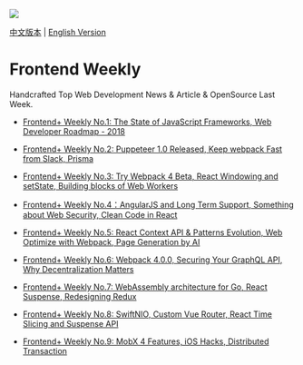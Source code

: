 ![](https://cdn-images-1.medium.com/max/2000/1*3oNgt5C2JC5FucjUm2SPxg.jpeg)

[中文版本](./README.md) | [English Version](./README-en.md)

# Frontend Weekly

Handcrafted Top Web Development News & Article & OpenSource Last Week.

* [Frontend+ Weekly No.1: The State of JavaScript Frameworks, Web Developer Roadmap - 2018](./2018/1/1.2-en.md)

* [Frontend+ Weekly No.2: Puppeteer 1.0 Released, Keep webpack Fast from Slack, Prisma](./2018/1/1.3-en.md)

* [Frontend+ Weekly No.3: Try Webpack 4 Beta, React Windowing and setState, Building blocks of Web Workers](./2018/1/1.4-en.md)

* [Frontend+ Weekly No.4：AngularJS and Long Term Support, Something about Web Security, Clean Code in React](./2018/2/2.1-en.md)

* [Frontend+ Weekly No.5: React Context API & Patterns Evolution, Web Optimize with Webpack, Page Generation by AI](./2018/2/2.2-en.md)

* [Frontend+ Weekly No.6: Webpack 4.0.0, Securing Your GraphQL API, Why Decentralization Matters](./2018/2/2.3-en.md)

* [Frontend+ Weekly No.7: WebAssembly architecture for Go, React Suspense, Redesigning Redux](./2018/3/3.1-en.md)

* [Frontend+ Weekly No.8: SwiftNIO, Custom Vue Router, React Time Slicing and Suspense API](./2018/3/3.2-en.md)

* [Frontend+ Weekly No.9: MobX 4 Features, iOS Hacks, Distributed Transaction](./2018/3/3.3-en.md)
